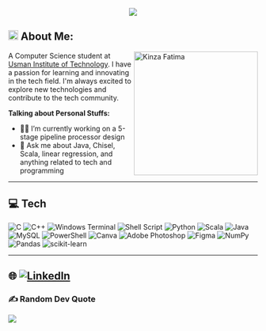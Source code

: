<p align="center">
  <img src="https://capsule-render.vercel.app/api?type=waving&color=gradient&text=Hi%20I'm%20Kinza%20Fatima%20🚀&fontSize=40&height=150&width=100%&section=header&animation=fadeIn&fontAlignY=0.7" />
</p>

## <img src='https://media.giphy.com/media/ES9cAJlcxblRESzOH1/giphy.gif' height=20 /> About Me:

<img align='right' src='https://media.giphy.com/media/QTfX9Ejfra3ZmNxh6B/giphy.gif' height="250" alt='Kinza Fatima'>

<p style="max-width: 490px;">A Computer Science student at <a href="https://www.uitu.edu.pk/">Usman Institute of Technology</a>. I have a passion for learning and innovating in the tech field. I'm always excited to explore new technologies and contribute to the tech community.</p>

**Talking about Personal Stuffs:**

- 👨‍💻 I’m currently working on a 5-stage pipeline processor design
- 💬 Ask me about Java, Chisel, Scala, linear regression, and anything related to tech and programming

---

## 💻 Tech
![C](https://img.shields.io/badge/c-%2300599C.svg?style=for-the-badge&logo=c&logoColor=white) ![C++](https://img.shields.io/badge/c++-%2300599C.svg?style=for-the-badge&logo=c%2B%2B&logoColor=white) ![Windows Terminal](https://img.shields.io/badge/Windows%20Terminal-%234D4D4D.svg?style=for-the-badge&logo=windows-terminal&logoColor=white) ![Shell Script](https://img.shields.io/badge/shell_script-%23121011.svg?style=for-the-badge&logo=gnu-bash&logoColor=white) ![Python](https://img.shields.io/badge/python-3670A0?style=for-the-badge&logo=python&logoColor=ffdd54) ![Scala](https://img.shields.io/badge/scala-%23DC322F.svg?style=for-the-badge&logo=scala&logoColor=white) ![Java](https://img.shields.io/badge/java-%23ED8B00.svg?style=for-the-badge&logo=openjdk&logoColor=white) ![MySQL](https://img.shields.io/badge/mysql-%2300000f.svg?style=for-the-badge&logo=mysql&logoColor=white) ![PowerShell](https://img.shields.io/badge/PowerShell-%235391FE.svg?style=for-the-badge&logo=powershell&logoColor=white) ![Canva](https://img.shields.io/badge/Canva-%2300C4CC.svg?style=for-the-badge&logo=Canva&logoColor=white) ![Adobe Photoshop](https://img.shields.io/badge/adobe%20photoshop-%2331A8FF.svg?style=for-the-badge&logo=adobe%20photoshop&logoColor=white) ![Figma](https://img.shields.io/badge/figma-%23F24E1E.svg?style=for-the-badge&logo=figma&logoColor=white) ![NumPy](https://img.shields.io/badge/numpy-%23013243.svg?style=for-the-badge&logo=numpy&logoColor=white) ![Pandas](https://img.shields.io/badge/pandas-%23150458.svg?style=for-the-badge&logo=pandas&logoColor=white) ![scikit-learn](https://img.shields.io/badge/scikit--learn-%23F7931E.svg?style=for-the-badge&logo=scikit-learn&logoColor=white)

---

## 🌐 [![LinkedIn](https://img.shields.io/badge/LinkedIn-%230077B5.svg?logo=linkedin&logoColor=white)](https://www.linkedin.com/in/kinza-fatima-909889203/) 

<!-- Crafted with GPRM ( https://gprm.itsvg.in ) -->

### ✍️ Random Dev Quote
![](https://quotes-github-readme.vercel.app/api?type=horizontal&theme=radical)
